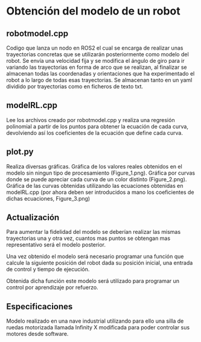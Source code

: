 # Obtención del modelo de un robot
## robotmodel.cpp
Codigo que lanza un nodo en ROS2 el cual se encarga de realizar unas trayectorias concretas que se utilizarán posteriormente como modelo del robot. Se envía una velocidad fija y se modifica el ángulo de giro para ir variando las trayectorias en forma de arco que se realizan, al finalizar se almacenan todas las coordenadas y orientaciones que ha experimentado el robot a lo largo de todas esas trayectorias. Se almacenan tanto en un yaml dividido por trayectorias como en ficheros de texto txt.

## modelRL.cpp
Lee los archivos creado por robotmodel.cpp y realiza una regresión polinomial a partir de los puntos para obtener la ecuación de cada curva, devolviendo así los coeficientes de la ecuación que define cada curva.

## plot.py
Realiza diversas gráficas. Gráfica de los valores reales obtenidos en el modelo sin ningun tipo de procesamiento (Figure_1.png). Gráfica por curvas donde se puede apreciar cada curva de un color distinto (Figure_2.png). Gráfica de las curvas obtenidas utilizando las ecuaciones obtenidas en modelRL.cpp (por ahora deben ser introducidos a mano los coeficientes de dichas ecuaciones, Figure_3.png)

## Actualización
Para aumentar la fidelidad del modelo se deberían realizar las mismas trayectorias una y otra vez, cuantos mas puntos se obtengan mas representativo será el modelo posterior.

Una vez obtenido el modelo será necesario programar una función que calcule la siguiente posición del robot dada su posición inicial, una entrada de control y tiempo de ejecución.

Obtenida dicha función este modelo será utilizado para programar un control por aprendizaje por refuerzo.


## Especificaciones
Modelo realizado en una nave industrial utilizando para ello una silla de ruedas motorizada llamada Infinity X modificada para poder controlar sus motores desde software.
